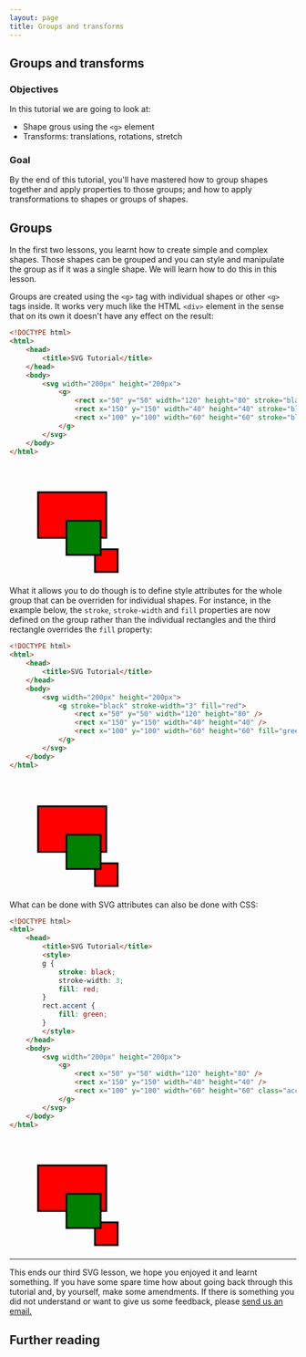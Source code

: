 ```yaml
---
layout: page
title: Groups and transforms
---
```


## Groups and transforms

### Objectives

In this tutorial we are going to look at:

* Shape grous using the `<g>` element
* Transforms: translations, rotations, stretch

### Goal

By the end of this tutorial, you'll have mastered how to group shapes together
and apply properties to those groups; and how to apply transformations to
shapes or groups of shapes.

## Groups

In the first two lessons, you learnt how to create simple and complex shapes.
Those shapes can be grouped and you can style and manipulate the group as if it
was a single shape. We will learn how to do this in this lesson.

Groups are created using the `<g>` tag with individual shapes or other `<g>`
tags inside. It works very much like the HTML `<div>` element in the sense that
on its own it doesn't have any effect on the result:

```html
<!DOCTYPE html>
<html>
    <head>
        <title>SVG Tutorial</title>
    </head>
    <body>
        <svg width="200px" height="200px">
            <g>
                <rect x="50" y="50" width="120" height="80" stroke="black" stroke-width="3" fill="red" />
                <rect x="150" y="150" width="40" height="40" stroke="black" stroke-width="3" fill="red" />
                <rect x="100" y="100" width="60" height="60" stroke="black" stroke-width="3" fill="green" />
            </g>
        </svg>
    </body>
</html>
```

<svg width="200px" height="200px">
    <g>
        <rect x="50" y="50" width="120" height="80" stroke="black" stroke-width="3" fill="red" />
        <rect x="150" y="150" width="40" height="40" stroke="black" stroke-width="3" fill="red" />
        <rect x="100" y="100" width="60" height="60" stroke="black" stroke-width="3" fill="green" />
    </g>
</svg>

What it allows you to do though is to define style attributes for the whole
group that can be overriden for individual shapes. For instance, in the
example below, the `stroke`, `stroke-width` and `fill` properties are now
defined on the group rather than the individual rectangles and the third
rectangle overrides the `fill` property:

```html
<!DOCTYPE html>
<html>
    <head>
        <title>SVG Tutorial</title>
    </head>
    <body>
        <svg width="200px" height="200px">
            <g stroke="black" stroke-width="3" fill="red">
                <rect x="50" y="50" width="120" height="80" />
                <rect x="150" y="150" width="40" height="40" />
                <rect x="100" y="100" width="60" height="60" fill="green" />
            </g>
        </svg>
    </body>
</html>
```

<svg width="200px" height="200px">
    <g stroke="black" stroke-width="3" fill="red">
        <rect x="50" y="50" width="120" height="80" />
        <rect x="150" y="150" width="40" height="40" />
        <rect x="100" y="100" width="60" height="60" fill="green" />
    </g>
</svg>

What can be done with SVG attributes can also be done with CSS:

```html
<!DOCTYPE html>
<html>
    <head>
        <title>SVG Tutorial</title>
        <style>
        g {
            stroke: black;
            stroke-width: 3;
            fill: red;
        }
        rect.accent {
            fill: green;
        }
        </style>
    </head>
    <body>
        <svg width="200px" height="200px">
            <g>
                <rect x="50" y="50" width="120" height="80" />
                <rect x="150" y="150" width="40" height="40" />
                <rect x="100" y="100" width="60" height="60" class="accent" />
            </g>
        </svg>
    </body>
</html>
```

<svg id="example3" width="200px" height="200px">
    <style>
    #example3 g {
        stroke: black;
        stroke-width: 3;
        fill: red;
    }
    #example3 rect.accent {
        fill: green;
    }
    </style>
    <g>
        <rect x="50" y="50" width="120" height="80" />
        <rect x="150" y="150" width="40" height="40" />
        <rect x="100" y="100" width="60" height="60" class="accent" />
    </g>
</svg>


-----
This ends our third SVG lesson, we hope you enjoyed it and learnt something.
If you have some spare time how about going back through this tutorial and,
by yourself, make some amendments. If there is something you did not understand
or want to give us some feedback, please [send us an email.](mailto:feedback@codebar.io)

## Further reading


